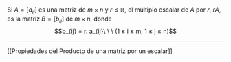 Si $A = [a_{ij}]$ es una matriz de $m × n$ y $r≤ℝ$, el múltiplo escalar de $A$ por $r$, $rA$, es la matriz $B=[b_{ij}]$ de $m× n$, donde  $$b_{ij} = r. a_{ij}\ \ \ (1 ≤ i ≤ m, 1 ≤ j ≤ n)$$
***
[[Propiedades del Producto de una matriz por un escalar]]
